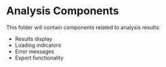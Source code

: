 # Analysis Components

This folder will contain components related to analysis results:
- Results display
- Loading indicators
- Error messages
- Export functionality
